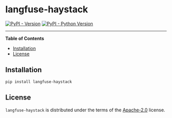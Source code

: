 # langfuse-haystack

[![PyPI - Version](https://img.shields.io/pypi/v/langfuse-haystack.svg)](https://pypi.org/project/langfuse-haystack)
[![PyPI - Python Version](https://img.shields.io/pypi/pyversions/langfuse-haystack.svg)](https://pypi.org/project/langfuse-haystack)

-----

**Table of Contents**

- [Installation](#installation)
- [License](#license)

## Installation

```console
pip install langfuse-haystack
```

## License

`langfuse-haystack` is distributed under the terms of the [Apache-2.0](https://spdx.org/licenses/Apache-2.0.html) license.
